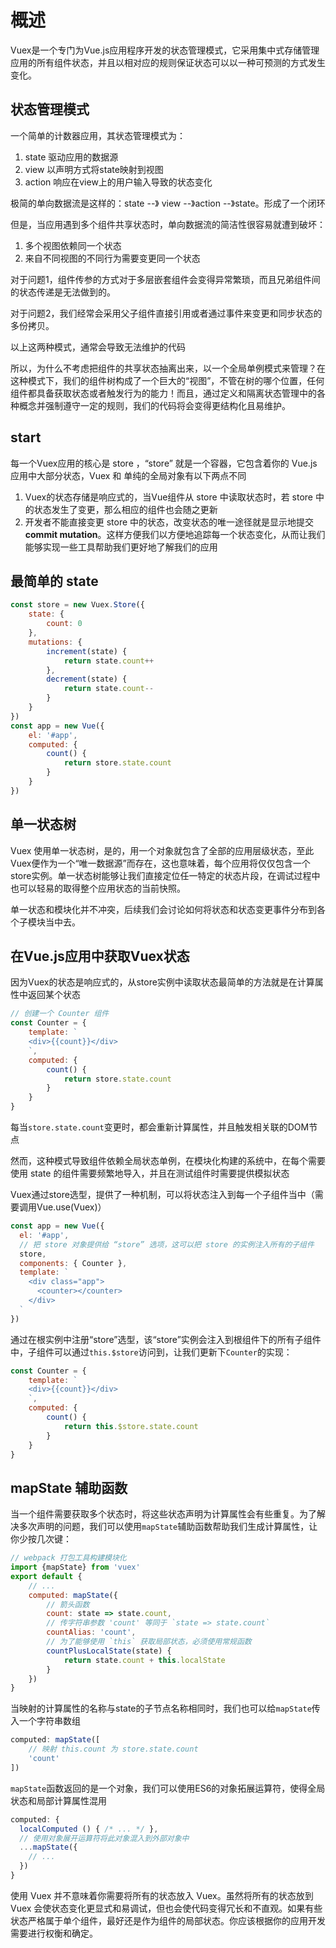 # 概述

Vuex是一个专门为Vue.js应用程序开发的状态管理模式，它采用集中式存储管理应用的所有组件状态，并且以相对应的规则保证状态可以以一种可预测的方式发生变化。

## 状态管理模式

一个简单的计数器应用，其状态管理模式为：

1. state 驱动应用的数据源
2. view 以声明方式将state映射到视图
3. action 响应在view上的用户输入导致的状态变化

极简的单向数据流是这样的：state --》 view --》action --》state。形成了一个闭环

但是，当应用遇到多个组件共享状态时，单向数据流的简洁性很容易就遭到破坏：

1. 多个视图依赖同一个状态
2. 来自不同视图的不同行为需要变更同一个状态

对于问题1，组件传参的方式对于多层嵌套组件会变得异常繁琐，而且兄弟组件间的状态传递是无法做到的。

对于问题2，我们经常会采用父子组件直接引用或者通过事件来变更和同步状态的多份拷贝。

以上这两种模式，通常会导致无法维护的代码

所以，为什么不考虑把组件的共享状态抽离出来，以一个全局单例模式来管理？在这种模式下，我们的组件树构成了一个巨大的“视图”，不管在树的哪个位置，任何组件都具备获取状态或者触发行为的能力！而且，通过定义和隔离状态管理中的各种概念并强制遵守一定的规则，我们的代码将会变得更结构化且易维护。

## start

每一个Vuex应用的核心是 store ，“store” 就是一个容器，它包含着你的 Vue.js 应用中大部分状态，Vuex 和 单纯的全局对象有以下两点不同

1. Vuex的状态存储是响应式的，当Vue组件从 store 中读取状态时，若 store 中的状态发生了变更，那么相应的组件也会随之更新
2. 开发者不能直接变更 store 中的状态，改变状态的唯一途径就是显示地提交**commit mutation**。这样方便我们以方便地追踪每一个状态变化，从而让我们能够实现一些工具帮助我们更好地了解我们的应用

## 最简单的 state

```js
const store = new Vuex.Store({
    state: {
        count: 0
    },
    mutations: {
        increment(state) {
            return state.count++
        },
        decrement(state) {
            return state.count--
        }
    }
})
const app = new Vue({
    el: '#app',
    computed: {
        count() {
            return store.state.count
        }
    }
})
```

## 单一状态树

Vuex 使用单一状态树，是的，用一个对象就包含了全部的应用层级状态，至此Vuex便作为一个“唯一数据源”而存在，这也意味着，每个应用将仅仅包含一个store实例。单一状态树能够让我们直接定位任一特定的状态片段，在调试过程中也可以轻易的取得整个应用状态的当前快照。

单一状态和模块化并不冲突，后续我们会讨论如何将状态和状态变更事件分布到各个子模块当中去。

## 在Vue.js应用中获取Vuex状态

因为Vuex的状态是响应式的，从store实例中读取状态最简单的方法就是在计算属性中返回某个状态

```js
// 创建一个 Counter 组件
const Counter = {
    template: `
    <div>{{count}}</div>
    `,
    computed: {
        count() {
            return store.state.count
        }
    }
}
```

每当`store.state.count`变更时，都会重新计算属性，并且触发相关联的DOM节点

然而，这种模式导致组件依赖全局状态单例，在模块化构建的系统中，在每个需要使用 state 的组件需要频繁地导入，并且在测试组件时需要提供模拟状态

Vuex通过store选型，提供了一种机制，可以将状态注入到每一个子组件当中（需要调用Vue.use(Vuex)）

```js
const app = new Vue({
  el: '#app',
  // 把 store 对象提供给 “store” 选项，这可以把 store 的实例注入所有的子组件
  store,
  components: { Counter },
  template: `
    <div class="app">
      <counter></counter>
    </div>
  `
})
```

通过在根实例中注册“store”选型，该“store”实例会注入到根组件下的所有子组件中，子组件可以通过`this.$store`访问到，让我们更新下`Counter`的实现：

```js
const Counter = {
    template: `
    <div>{{count}}</div>
    `,
    computed: {
        count() {
            return this.$store.state.count
        }
    }
}
```

## mapState 辅助函数

当一个组件需要获取多个状态时，将这些状态声明为计算属性会有些重复。为了解决多次声明的问题，我们可以使用`mapState`辅助函数帮助我们生成计算属性，让你少按几次键：

```js
// webpack 打包工具构建模块化
import {mapState} from 'vuex'
export default {
    // ...
    computed: mapState({
        // 箭头函数
        count: state => state.count,
        // 传字符串参数 'count' 等同于 `state => state.count`
        countAlias: 'count',
        // 为了能够使用 `this` 获取局部状态，必须使用常规函数
        countPlusLocalState(state) {
            return state.count + this.localState
        }
    })
}
```

当映射的计算属性的名称与state的子节点名称相同时，我们也可以给`mapState`传入一个字符串数组

```js
computed: mapState([
    // 映射 this.count 为 store.state.count
    'count'
])
```

`mapState`函数返回的是一个对象，我们可以使用ES6的对象拓展运算符，使得全局状态和局部计算属性混用

```js
computed: {
  localComputed () { /* ... */ },
  // 使用对象展开运算符将此对象混入到外部对象中
  ...mapState({
    // ...
  })
}
```

使用 Vuex 并不意味着你需要将所有的状态放入 Vuex。虽然将所有的状态放到 Vuex 会使状态变化更显式和易调试，但也会使代码变得冗长和不直观。如果有些状态严格属于单个组件，最好还是作为组件的局部状态。你应该根据你的应用开发需要进行权衡和确定。